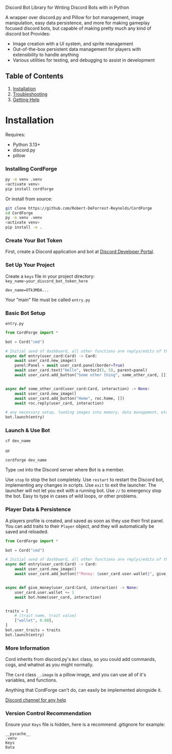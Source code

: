 Discord Bot Library for Writing Discord Bots with in Python 

A wrapper over discord.py and Pillow for bot management, image manipulation, easy data persistence, and more for making gameplay focused discord bots, but capable of making pretty much any kind of discord bot
Provides:
 - Image creation with a UI system, and sprite management
 - Out-of-the-box persistent data management for players with extensibility to handle anything
 - Various utilities for testing, and debugging to assist in development

## Table of Contents
1. [Installation](#installation)
2. [Troubleshooting](#troubleshooting)
2. [Getting Help](#getting-help)


# Installation
Requires:
 - Python 3.13+
 - discord.py
 - pillow

### Installing CordForge
```bash
py -m venv .venv
<activate venv>
pip install cordforge
```

Or install from source:
```bash
git clone https://github.com/Robert-DeForrest-Reynolds/CordForge
cd CordForge
py -m venv .venv
<activate venv>
pip install -e .
```

### Create Your Bot Token
First, create a Discord application and bot at [Discord Developer Portal](https://discord.com/developers/applications).

### Set Up Your Project
Create a `keys` file in your project directory:
`key_name~your_discord_bot_token_here`
```
dev_name=OTk3MDA...
```
Your "main" file must be called `entry.py`

### Basic Bot Setup
`entry.py`
```python
from CordForge import *

bot = Cord("cmd")

# Initial send of dashboard, all other functions are replys/edits of the sent message
async def entry(user_card:Card) -> Card:
    await user_card.new_image()
    panel:Panel = await user_card.panel(border=True)
    await user_card.text("Hello", Vector2(5, 5), parent=panel)
    await user_card.add_button("Some other thing", some_other_card, [])


async def some_other_card(user_card:Card, interaction) -> None:
    await user_card.new_image()
    await user_card.add_button("Home", roc.home, [])
    await roc.reply(user_card, interaction)

# any necessary setup, loading images into memory, data management, etc.
bot.launch(entry)
```

### Launch & Use Bot
```bash
cf dev_name
```
or
```
cordforge dev_name
```

Type `cmd` into the Discord server where Bot is a member.

Use `stop` to stop the bot completely.
Use `restart` to restart the Discord bot, implementing any changes in scripts.
Use `exit` to exit the launcher. The launcher will not let you exit with a running bot.
Use `//` to emergency stop the bot. Easy to type in cases of wild loops, or other problems.

### Player Data & Persistence
A players profile is created, and saved as soon as they use their first panel. You can add traits to their `Player` object, and they will automatically be saved and reloaded.

```python
from CordForge import *

bot = Cord("cmd")

# Initial send of dashboard, all other functions are replys/edits of the sent message
async def entry(user_card:Card) -> Card:
    await user_card.new_image()
    await user_card.add_button(f"Money: {user_card.user.wallet}", give_money, [])


async def give_money(user_card:Card, interaction) -> None:
    user_card.user.wallet += 1
    await bot.home(user_card, interaction)


traits = [
    # [trait name, trait value]
    ["wallet", 0.00],
]
bot.user_traits = traits
bot.launch(entry)
```

### More Information
Cord inherits from discord.py's `Bot` class, so you could add commands, cogs, and whatnot as you might normally.

The `Card` class `_.image` is a pillow image, and you can use all of it's variables, and functions.

Anything that CordForge can't do, can easily be implemented alongside it.

[Discord channel for any help](https://discord.gg/GGt4wZpujH)

### Version Control Recommendation
Ensure your `Keys` file is hidden, here is a recommend .gitignore for example:
```
__pycache__
.venv
Keys
Data
```